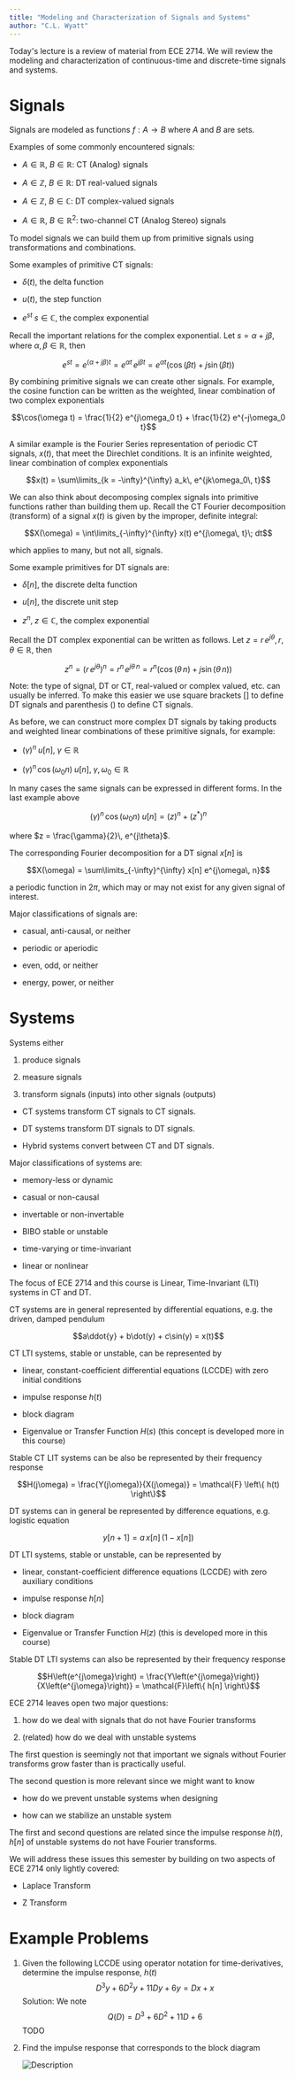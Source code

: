 ```yaml
---
title: "Modeling and Characterization of Signals and Systems"
author: "C.L. Wyatt"
---
```


Today's lecture is a review of material from ECE 2714. We will review
the modeling and characterization of continuous-time and discrete-time
signals and systems.

# Signals

Signals are modeled as functions $f: A \rightarrow B$ where $A$ and $B$
are sets.

Examples of some commonly encountered signals:

- $A\in \mathbb{R}$, $B\in \mathbb{R}$: CT (Analog) signals

- $A\in \mathbb{Z}$, $B\in \mathbb{R}$: DT real-valued signals

- $A\in \mathbb{Z}$, $B\in \mathbb{C}$: DT complex-valued signals

- $A\in \mathbb{R}$, $B\in \mathbb{R}^2$: two-channel CT (Analog Stereo)
  signals

To model signals we can build them up from primitive signals using
transformations and combinations.

Some examples of primitive CT signals:

- $\delta(t)$, the delta function

- $u(t)$, the step function

- $e^{st}\; s\in\mathbb{C}$, the complex exponential

Recall the important relations for the complex exponential. Let
$s = \alpha + j\beta$, where $\alpha, \beta \in \mathbb{R}$, then

$$e^{st} = e^{(\alpha + j\beta)t} = e^{\alpha t}\, e^{j\beta t} = e^{\alpha t}\left(\cos(\beta t) + j\sin(\beta t) \right)$$

By combining primitive signals we can create other signals. For example,
the cosine function can be written as the weighted, linear combination
of two complex exponentials

$$\cos(\omega t) = \frac{1}{2} e^{j\omega_0 t} + \frac{1}{2} e^{-j\omega_0 t}$$

A similar example is the Fourier Series representation of periodic CT
signals, $x(t)$, that meet the Direchlet conditions. It is an infinite
weighted, linear combination of complex exponentials

$$x(t) = \sum\limits_{k = -\infty}^{\infty} a_k\, e^{jk\omega_0\, t}$$

We can also think about decomposing complex signals into primitive
functions rather than building them up. Recall the CT Fourier
decomposition (transform) of a signal $x(t)$ is given by the improper,
definite integral:

$$X(\omega) = \int\limits_{-\infty}^{\infty} x(t) e^{j\omega\, t}\; dt$$

which applies to many, but not all, signals.

Some example primitives for DT signals are:

- $\delta[n]$, the discrete delta function

- $u[n]$, the discrete unit step

- $z^n,\; z\in\mathbb{C}$, the complex exponential

Recall the DT complex exponential can be written as follows. Let
$z = r\, e^{j\theta}, \, r,\theta\in\mathbb{R}$, then

$$z^n = \left( r\, e^{j\theta} \right)^n = r^n\, e^{j\theta\, n} = r^n\left(\cos(\theta\, n) + j\sin(\theta\, n) \right)$$

Note: the type of signal, DT or CT, real-valued or complex valued, etc.
can usually be inferred. To make this easier we use square brackets $[]$
to define DT signals and parenthesis $()$ to define CT signals.

As before, we can construct more complex DT signals by taking products
and weighted linear combinations of these primitive signals, for
example:

- $\left(\gamma\right)^n\; u[n],\; \gamma\in\mathbb{R}$

- $\left(\gamma\right)^n\,\cos(\omega_0 n)\; u[n],\; \gamma,\omega_0\in\mathbb{R}$

In many cases the same signals can be expressed in different forms. In
the last example above

$$\left(\gamma\right)^n\,\cos(\omega_0 n)\; u[n] = \left(z\right)^n + \left(z^*\right)^n$$

where $z = \frac{\gamma}{2}\, e^{j\theta}$.

The corresponding Fourier decomposition for a DT signal $x[n]$ is

$$X(\omega) = \sum\limits_{-\infty}^{\infty} x[n] e^{j\omega\, n}$$

a periodic function in $2\pi$, which may or may not exist for any given
signal of interest.

Major classifications of signals are:

- casual, anti-causal, or neither

- periodic or aperiodic

- even, odd, or neither

- energy, power, or neither

# Systems

Systems either

1.  produce signals

2.  measure signals

3.  transform signals (inputs) into other signals (outputs)

- CT systems transform CT signals to CT signals.

- DT systems transform DT signals to DT signals.

- Hybrid systems convert between CT and DT signals.

Major classifications of systems are:

- memory-less or dynamic

- casual or non-causal

- invertable or non-invertable

- BIBO stable or unstable

- time-varying or time-invariant

- linear or nonlinear

The focus of ECE 2714 and this course is Linear, Time-Invariant (LTI)
systems in CT and DT.

CT systems are in general represented by differential equations, e.g.
the driven, damped pendulum

$$a\ddot{y} + b\dot(y) + c\sin(y) = x(t)$$

CT LTI systems, stable or unstable, can be represented by

- linear, constant-coefficient differential equations (LCCDE) with zero
  initial conditions

- impulse response $h(t)$

- block diagram

- Eigenvalue or Transfer Function $H(s)$ (this concept is developed more
  in this course)

Stable CT LIT systems can be also be represented by their frequency
response

$$H(j\omega) = \frac{Y(j\omega)}{X(j\omega)} = \mathcal{F} \left\{ h(t) \right\}$$

DT systems can in general be represented by difference equations, e.g.
logistic equation

$$y[n+1] = a\, x[n]\, (1-x[n])$$

DT LTI systems, stable or unstable, can be represented by

- linear, constant-coefficient difference equations (LCCDE) with zero
  auxiliary conditions

- impulse response $h[n]$

- block diagram

- Eigenvalue or Transfer Function $H(z)$ (this is developed more in this
  course)

Stable DT LTI systems can also be represented by their frequency
response

$$H\left(e^{j\omega}\right) = \frac{Y\left(e^{j\omega}\right)}{X\left(e^{j\omega}\right)} = \mathcal{F}\left\{ h[n] \right\}$$

ECE 2714 leaves open two major questions:

1.  how do we deal with signals that do not have Fourier transforms

2.  (related) how do we deal with unstable systems

The first question is seemingly not that important we signals without
Fourier transforms grow faster than is practically useful.

The second question is more relevant since we might want to know

- how do we prevent unstable systems when designing

- how can we stabilize an unstable system

The first and second questions are related since the impulse response
$h(t), h[n]$ of unstable systems do not have Fourier transforms.

We will address these issues this semester by building on two aspects of
ECE 2714 only lightly covered:

- Laplace Transform

- Z Transform

# Example Problems

1.  Given the following LCCDE using operator notation for
    time-derivatives, determine the impulse response, $h(t)$
    $$D^3y + 6D^2y + 11Dy + 6y = Dx + x$$ Solution: We note
    $$Q(D) = D^3 + 6D^2 + 11D + 6$$ TODO

2.  Find the impulse response that corresponds to the block diagram

    ![](fig2_1 "Description")
	
